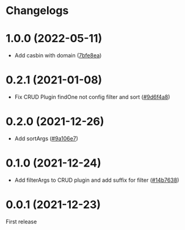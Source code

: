 # Changelogs

# 1.0.0 (2022-05-11)

- Add casbin with domain ([7bfe8ea](https://github.com/hieunv495/graphql-easy/commit/7bfe8ea))

# 0.2.1 (2021-01-08)

- Fix CRUD Plugin findOne not config filter and sort ([#9d6f4a8](https://github.com/hieunv495/graphql-easy/commit/9d6f4a8))

# 0.2.0 (2021-12-26)

- Add sortArgs ([#9a106e7](https://github.com/hieunv495/graphql-easy/commit/9a106e7))

# 0.1.0 (2021-12-24)

- Add filterArgs to CRUD plugin and add suffix for filter ([#14b7638](https://github.com/hieunv495/graphql-easy/commit/14b7638))

# 0.0.1 (2021-12-23)

First release
